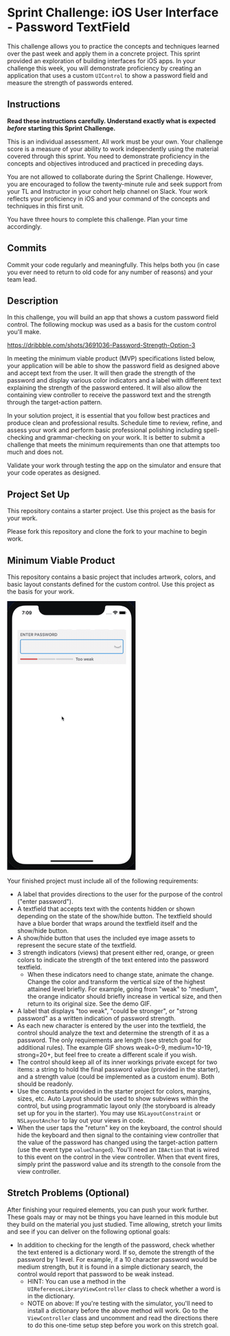 # Sprint Challenge: iOS User Interface - Password TextField

This challenge allows you to practice the concepts and techniques learned over the past week and apply them in a concrete project. This sprint provided an exploration of building interfaces for iOS apps. In your challenge this week, you will demonstrate proficiency by creating an application that uses a custom `UIControl` to show a password field and measure the strength of passwords entered.

## Instructions

**Read these instructions carefully. Understand exactly what is expected _before_ starting this Sprint Challenge.**

This is an individual assessment. All work must be your own. Your challenge score is a measure of your ability to work independently using the material covered through this sprint. You need to demonstrate proficiency in the concepts and objectives introduced and practiced in preceding days.

You are not allowed to collaborate during the Sprint Challenge. However, you are encouraged to follow the twenty-minute rule and seek support from your TL and Instructor in your cohort help channel on Slack. Your work reflects your proficiency in iOS and your command of the concepts and techniques in this first unit.

You have three hours to complete this challenge. Plan your time accordingly.

## Commits

Commit your code regularly and meaningfully. This helps both you (in case you ever need to return to old code for any number of reasons) and your team lead.

## Description

In this challenge, you will build an app that shows a custom password field control. The following mockup was used as a basis for the custom control you'll make.

https://dribbble.com/shots/3691036-Password-Strength-Option-3

In meeting the minimum viable product (MVP) specifications listed below, your application will be able to show the password field as designed above and accept text from the user. It will then grade the strength of the password and display various color indicators and a label with different text explaining the strength of the password entered. It will also allow the containing view controller to receive the password text and the strength through the target-action pattern.

In your solution project, it is essential that you follow best practices and produce clean and professional results. Schedule time to review, refine, and assess your work and perform basic professional polishing including spell-checking and grammar-checking on your work. It is better to submit a challenge that meets the minimum requirements than one that attempts too much and does not.

Validate your work through testing the app on the simulator and ensure that your code operates as designed.

## Project Set Up

This repository contains a starter project. Use this project as the basis for your work.

Please fork this repository and clone the fork to your machine to begin work.

## Minimum Viable Product

This repository contains a basic project that includes artwork, colors, and basic layout constants defined for the custom control. Use this project as the basis for your work.

![Demo GIF of functionality](https://raw.githubusercontent.com/LambdaSchool/ios-sprint-challenge-password-textfield/master/ui-demo.gif)

Your finished project must include all of the following requirements:

* A label that provides directions to the user for the purpose of the control ("enter password").
* A textfield that accepts text with the contents hidden or shown depending on the state of the show/hide button. The textfield should have a blue border that wraps around the textfield itself and the show/hide button.
* A show/hide button that uses the included eye image assets to represent the secure state of the textfield.
* 3 strength indicators (views) that present either red, orange, or green colors to indicate the strength of the text entered into the password textfield.
    * When these indicators need to change state, animate the change. Change the color and transform the vertical size of the highest attained level briefly. For example, going from "weak" to "medium", the orange indicator should briefly increase in vertical size, and then return to its original size. See the demo GIF.
* A label that displays "too weak", "could be stronger", or "strong password" as a written indication of password strength.
* As each new character is entered by the user into the textfield, the control should analyze the text and determine the strength of it as a password. The only requirements are length (see stretch goal for additional rules). The example GIF shows weak=0-9, medium=10-19, strong=20+, but feel free to create a different scale if you wish.
* The control should keep all of its inner workings private except for two items: a string to hold the final password value (provided in the starter), and a strength value (could be implemented as a custom enum). Both should be readonly.
* Use the constants provided in the starter project for colors, margins, sizes, etc. Auto Layout should be used to show subviews within the control, but using programmatic layout only (the storyboard is already set up for you in the starter). You may use `NSLayoutConstraint` or `NSLayoutAnchor` to lay out your views in code.
* When the user taps the "return" key on the keyboard, the control should hide the keyboard and then signal to the containing view controller that the value of the password has changed using the target-action pattern (use the event type `valueChanged`). You'll need an `IBAction` that is wired to this event on the control in the view controller. When that event fires, simply print the password value and its strength to the console from the view controller.

## Stretch Problems (Optional)

After finishing your required elements, you can push your work further. These goals may or may not be things you have learned in this module but they build on the material you just studied. Time allowing, stretch your limits and see if you can deliver on the following optional goals:

* In addition to checking for the length of the password, check whether the text entered is a dictionary word. If so, demote the strength of the password by 1 level. For example, if a 10 character password would be medium strength, but it is found in a simple dictionary search, the control would report that password to be weak instead.
    * HINT: You can use a method in the `UIReferenceLibraryViewController` class to check whether a word is in the dictionary.
    * NOTE on above: If you're testing with the simulator, you'll need to install a dictionary before the above method will work. Go to the `ViewController` class and uncomment and read the directions there to do this one-time setup step before you work on this stretch goal.
